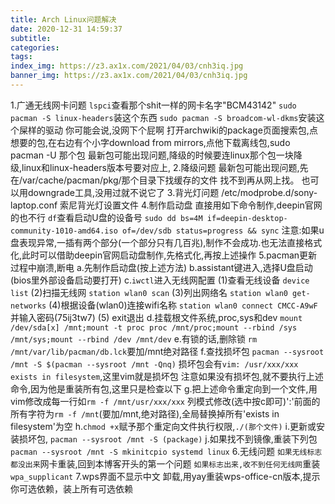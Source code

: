 ```yaml
---
title: Arch Linux问题解决
date: 2020-12-31 14:59:37
subtitle:
categories:
tags:
index_img: https://z3.ax1x.com/2021/04/03/cnh3iq.jpg
banner_img: https://z3.ax1x.com/2021/04/03/cnh3iq.jpg
---
```

1.广通无线网卡问题
`lspci`查看那个shit一样的网卡名字"BCM43142"
`sudo pacman -S linux-headers`装这个东西
`sudo pacman -S broadcom-wl-dkms`安装这个屎样的驱动
你可能会说,没网下个屁啊
打开archwiki的package页面搜索包,点想要的包,在右边有个小字download from mirrors,点他下载离线包,sudo pacman -U 那个包
最新包可能出现问题,降级的时候要连linux那个包一块降级,linux和linux-headers版本号要对应上,
2.降级问题
最新包可能出现问题,先在/var/cache/pacman/pkg/那个目录下找缓存的文件
找不到再从网上找。
也可以用downgrade工具,没用过就不说它了
3.背光灯问题
/etc/modprobe.d/sony-laptop.conf 索尼背光灯设置文件
4.制作启动盘
直接用如下命令制作,deepin官网的也不行
`df`查看启动U盘的设备号
`sudo dd bs=4M if=deepin-desktop-community-1010-amd64.iso of=/dev/sdb status=progress && sync`
注意:如果u盘表现异常,一插有两个部分(一个部分只有几百兆),制作不会成功.也无法直接格式化,此时可以借助deepin官网启动盘制作,先格式化,再按上述操作
5.pacman更新过程中崩溃,断电
a.先制作启动盘(按上述方法)
b.assistant键进入,选择U盘启动(bios里外部设备启动要打开)
c.`iwctl`进入无线网配置
(1)查看无线设备
`device list`
(2)扫描无线网
`station wlan0 scan`
(3)列出网络名
`station wlan0 get-networks`
(4)根据设备(wlan0)连接wifi名称
`station wlan0 connect CMCC-A9wF`并输入密码(75ij3tw7)
(5)
exit退出
d.挂载根文件系统,proc,sys和dev
`mount /dev/sda[x] /mnt;mount -t proc proc /mnt/proc;mount --rbind /sys /mnt/sys;mount --rbind /dev /mnt/dev`
e.有锁的话,删除锁
`rm /mnt/var/lib/pacman/db.lck`要加/mnt绝对路径
f.查找损坏包
`pacman --sysroot /mnt -S $(pacman --sysroot /mnt -Qnq)`
损坏包会有`vim: /usr/xxx/xxx exists in filesystem`,这里vim就是损坏包
注意如果没有损坏包,就不要执行上述命令,因为他是重装所有包,这里只是检查以下
g.把上述命令重定向到一个文件,用vim修改成每一行如`rm -f /mnt/usr/xxx/xxx`
列模式修改(选中按c即可)':'前面的所有字符为`rm -f /mnt`(要加/mnt,绝对路径),全局替换掉所有'exists in filesystem'为空
h.`chmod +x`赋予那个重定向文件执行权限,`./(那个文件)`
i.更新或安装损坏包,
`pacman --sysroot /mnt -S (package)`
j.如果找不到镜像,重装下列包
`pacman --sysroot /mnt -S mkinitcpio systemd linux`
6.无线问题
`如果无线标志都没出来`网卡重装,回到本博客开头的第一个问题
`如果标志出来,收不到任何无线网`重装`wpa_supplicant`
7.wps界面不显示中文
卸载,用yay重装wps-office-cn版本,提示你可选依赖，装上所有可选依赖
